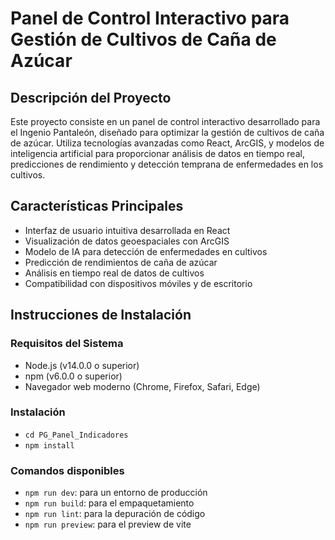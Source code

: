 # Panel de Control Interactivo para Gestión de Cultivos de Caña de Azúcar

## Descripción del Proyecto

Este proyecto consiste en un panel de control interactivo desarrollado para el Ingenio Pantaleón, diseñado para optimizar la gestión de cultivos de caña de azúcar. Utiliza tecnologías avanzadas como React, ArcGIS, y modelos de inteligencia artificial para proporcionar análisis de datos en tiempo real, predicciones de rendimiento y detección temprana de enfermedades en los cultivos.

## Características Principales

- Interfaz de usuario intuitiva desarrollada en React
- Visualización de datos geoespaciales con ArcGIS
- Modelo de IA para detección de enfermedades en cultivos
- Predicción de rendimientos de caña de azúcar
- Análisis en tiempo real de datos de cultivos
- Compatibilidad con dispositivos móviles y de escritorio

## Instrucciones de Instalación

### Requisitos del Sistema

- Node.js (v14.0.0 o superior)
- npm (v6.0.0 o superior)
- Navegador web moderno (Chrome, Firefox, Safari, Edge)

### Instalación

- `cd PG_Panel_Indicadores`
- `npm install`

### Comandos disponibles
- `npm run dev`: para un entorno de producción
- `npm run build`: para el empaquetamiento
- `npm run lint`: para la depuración de código
- `npm run preview`: para el preview de vite

